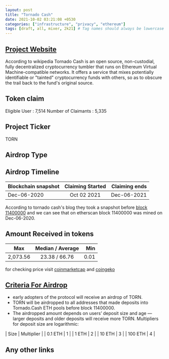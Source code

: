 ```yaml
---
layout: post
title: "Tornado Cash"
date: 2021-10-02 03:21:08 +0530
categories: ["infrastructure", "privacy", "ethereum"]
tags: [draft, all, mixer, 2k21] # Tag names should always be lowercase
---
```


## [Project Website](https://tornadocash.eth.link/)

According to wikipedia Tornado Cash is an open source, non-custodial, fully decentralized cryptocurrency tumbler that runs on Ethereum Virtual Machine-compatible networks. It offers a service that mixes potentially identifiable or "tainted" cryptocurrency funds with others, so as to obscure the trail back to the fund's original source.

## Token claim

Eligible User : 7,514
Number of Claimants : 5,335

## Project Ticker

TORN

## Airdrop Type

## Airdrop Timeline

| Blockchain snapshot | Claiming Started | Claiming ends |
| ------------------- | :--------------: | ------------: |
| Dec-06-2020         |   Oct 02 2021    |   Dec-06-2021 |

According to tornado cash's blog they took a snapshot before [block 11400000](https://etherscan.io/block/11400000) and we can see that on etherscan block 11400000 was mined on Dec-06-2020.

## Amount Received in tokens

| Max      | Median / Average |  Min |
| -------- | :--------------: | ---: |
| 2,073.56 |  23.38 / 66.76   | 0.01 |

for checking price visit [coinmarketcap](https://coinmarketcap.com/currencies/torn) and [coingeko](https://www.coingecko.com/en/coins/torn)

## [Criteria For Airdrop](https://tornado-cash.medium.com/tornado-cash-governance-proposal-a55c5c7d0703)

- early adopters of the protocol will receive an airdrop of TORN.
- TORN will be airdropped to all addresses that made deposits into Tornado.Cash ETH pools before block 11400000.
- The airdropped amount depends on users’ deposit size and age — larger deposits and older deposits will receive more TORN. Multipliers for deposit size are logarithmic:

| Size | Multiplier |
| 0.1 ETH | 1 |
| 1 ETH | 2 |
| 10 ETH | 3 |
| 100 ETH | 4 |

## Any other links

